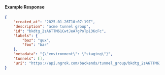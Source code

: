 <!-- Code generated for API Clients. DO NOT EDIT. -->

#### Example Response

```json
{
	"created_at": "2025-01-26T10:07:19Z",
	"description": "acme tunnel group",
	"id": "bkdtg_2sA6TTM61CwtJeA7gPoTp136cFc",
	"labels": {
		"baz": "qux",
		"foo": "bar"
	},
	"metadata": "{\"environment\": \"staging\"}",
	"tunnels": [],
	"uri": "https://api.ngrok.com/backends/tunnel_group/bkdtg_2sA6TTM61CwtJeA7gPoTp136cFc"
}
```
